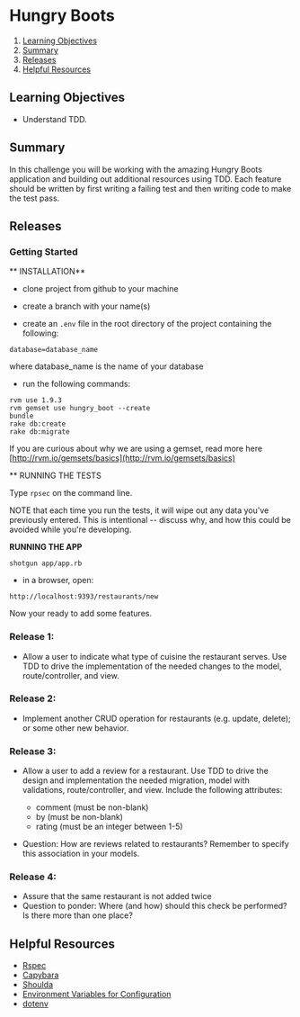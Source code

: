 # Hungry Boots


1. [Learning Objectives](#learning-objectives)
1. [Summary](#summary)
1. [Releases](#releases)
1. [Helpful Resources](#helpful-resources)


## Learning Objectives
* Understand TDD.

## Summary
In this challenge you will be working with the amazing Hungry Boots application and building out additional resources using TDD.  Each feature should be written by first writing a failing test and then writing code to make the test pass.  

## Releases
### Getting Started 
** INSTALLATION**  

- clone project from github to your machine

- create a branch with your name(s)

- create an `.env` file in the root directory of the project containing the following:
```
database=database_name
```
where database_name is the name of your database

- run the following commands:
```
rvm use 1.9.3
rvm gemset use hungry_boot --create
bundle
rake db:create
rake db:migrate
```
If you are curious about why we are using a gemset, read more here [http://rvm.io/gemsets/basics](http://rvm.io/gemsets/basics)  

** RUNNING THE TESTS

Type `rpsec` on the command line.   

NOTE that each time you run the tests, it will wipe out any data you've previously entered. This is intentional -- discuss why, and how this could be avoided while you're developing.  


**RUNNING THE APP**

```
shotgun app/app.rb
```

- in a browser, open: 
```
http://localhost:9393/restaurants/new
```

Now your ready to add some features.  


### Release 1: 

* Allow a user to indicate what type of cuisine the restaurant serves.  Use TDD to drive the implementation of the needed changes to the model, route/controller, and view.

### Release 2:
* Implement another CRUD operation for restaurants (e.g. update, delete); or some other new behavior.

### Release 3:
* Allow a user to add a review for a restaurant. Use TDD to drive the design and implementation the needed migration, model with validations, route/controller, and view. Include the following attributes:
  - comment (must be non-blank)
  - by (must be non-blank)
  - rating (must be an integer between 1-5)

* Question: How are reviews related to restaurants? Remember to specify this association in your models.

### Release 4: 
* Assure that the same restaurant is not added twice
* Question to ponder: Where (and how) should this check be performed? Is there more than one place?

## Helpful Resources
* [Rspec](http://rspec.info/)
* [Capybara](https://github.com/jnicklas/capybara)
* [Shoulda](https://github.com/thoughtbot/shoulda)
* [Environment Variables for Configuration](http://blog.rubybestpractices.com/posts/gregory/033-issue-4-configurable.html)
* [dotenv](https://github.com/bkeepers/dotenv)
